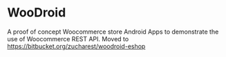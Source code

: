 # WooDroid
A proof of concept Woocommerce store Android Apps to demonstrate the use of Woocommerce REST API.
Moved to https://bitbucket.org/zucharest/woodroid-eshop

